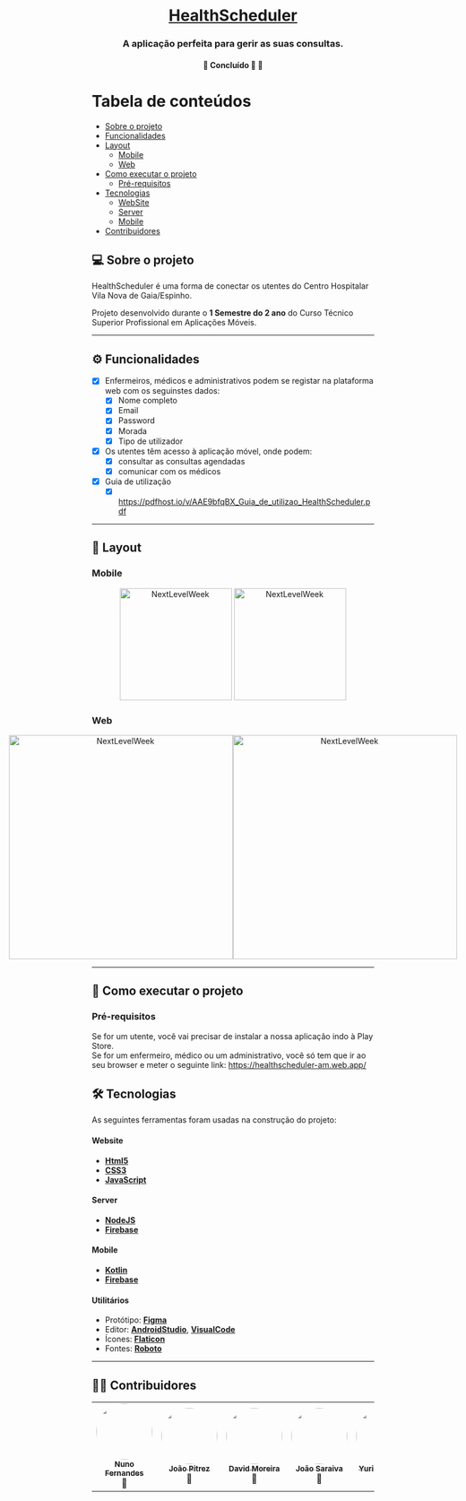 

<h1 align="center">
     <a href="https://healthscheduler-am.web.app/" alt="site do ecoleta"> HealthScheduler </a>
</h1>

<h3 align="center">
    A aplicação perfeita para gerir as suas consultas.
</h3>

<h4 align="center">
	🚧   Concluído 🚀 🚧
</h4>

Tabela de conteúdos
=================
<!--ts-->
   * [Sobre o projeto](#-sobre-o-projeto)
   * [Funcionalidades](#-funcionalidades)
   * [Layout](#-layout)
     * [Mobile](#mobile)
     * [Web](#web)
   * [Como executar o projeto](#-como-executar-o-projeto)
     * [Pré-requisitos](#pré-requisitos)
   * [Tecnologias](#-tecnologias)
     * [WebSite](#user-content-website--react----typescript)
     * [Server](#user-content-server--react----typescript)
     * [Mobile](#user-content-mobile--react-native----typescript)
   * [Contribuidores](#-contribuidores)
<!--te-->


## 💻 Sobre o projeto

HealthScheduler é uma forma de conectar os utentes do Centro Hospitalar Vila Nova de Gaia/Espinho.


Projeto desenvolvido durante o **1 Semestre do 2 ano** do Curso Técnico Superior Profissional em Aplicações Móveis.

---

## ⚙️ Funcionalidades

- [x] Enfermeiros, médicos e administrativos podem se registar na plataforma web com os seguinstes dados:
  - [x] Nome completo
  - [x] Email
  - [x] Password
  - [x] Morada
  - [x] Tipo de utilizador
 
- [x] Os utentes têm acesso à aplicação móvel, onde podem:
  - [x] consultar as consultas agendadas
  - [x] comunicar com os médicos

- [x] Guia de utilização
  - [x] https://pdfhost.io/v/AAE9bfqBX_Guia_de_utilizao_HealthScheduler.pdf

---

## 🎨 Layout

### Mobile

<p align="center">
  <img alt="NextLevelWeek" title="#NextLevelWeek" src="https://i.ibb.co/8N1VR83/Login-Register.png" width="200px">

  <img alt="NextLevelWeek" title="#NextLevelWeek" src="https://i.ibb.co/h7NkgJk/Home.png" width="200px">
</p>

### Web

<p align="center" style="display: flex; align-items: flex-start; justify-content: center;">
  <img alt="NextLevelWeek" title="#NextLevelWeek" src="https://i.ibb.co/xG18Fzz/Capturar.png" width="400px">

  <img alt="NextLevelWeek" title="#NextLevelWeek" src="https://i.ibb.co/H4ptMS9/unknown.png" width="400px">
</p>

---

## 🚀 Como executar o projeto

### Pré-requisitos

Se for um utente, você vai precisar de instalar a nossa aplicação indo à Play Store.
<br>
Se for um enfermeiro, médico ou um administrativo, você só tem que ir ao seu browser e meter o seguinte link: https://healthscheduler-am.web.app/

## 🛠 Tecnologias

As seguintes ferramentas foram usadas na construção do projeto:

#### **Website** 

-   **[Html5](https://pt.wikipedia.org/wiki/HTML5)**
-   **[CSS3](https://pt.wikipedia.org/wiki/CSS3)**
-   **[JavaScript](https://pt.wikipedia.org/wiki/JavaScript)**

#### **Server**

-   **[NodeJS](https://nodejs.org/en/)**
-   **[Firebase](https://firebase.google.com/)**


#### **Mobile**

-   **[Kotlin](https://kotlinlang.org/)**
-   **[Firebase](https://firebase.google.com/)**

#### **Utilitários**

-   Protótipo:  **[Figma](https://www.figma.com/)**
-   Editor:  **[AndroidStudio](https://www.google.com/search?q=android+studio&rlz=1C1GCEA_enPT929PT929&oq=AndroidS&aqs=chrome.1.69i57j0i10j0j0i10j0l3j0i10i395.1912j1j7&sourceid=chrome&ie=UTF-8)**, **[VisualCode](https://code.visualstudio.com/)**
-   Ícones:  **[Flaticon](https://www.flaticon.com/)**
-   Fontes:  **[Roboto](https://fonts.google.com/specimen/Roboto)**


---

## 👨‍💻 Contribuidores

<table>
  <tr>
    <td align="center"><a href="https://github.com/nunofernandes08"><img style="border-radius: 50%;" src=https://i.ibb.co/0rXLYbR/user-silhouette.png" width="100px;" alt=""/><br /><sub><b>Nuno Fernandes</b></sub></a><br /><a title="Rocketseat">🚀</a></td>
    <td align="center"><a href="https://github.com/Pitrez15"><img style="border-radius: 50%;" src="https://i.ibb.co/0rXLYbR/user-silhouette.png" width="100px;" alt=""/><br /><sub><b>João Pitrez</b></sub></a><br /><a title="Rocketseat">🚀</a></td>
    <td align="center"><a href="https://github.com/simplifyoppai"><img style="border-radius: 50%;" src="https://i.ibb.co/0rXLYbR/user-silhouette.png" width="100px;" alt=""/><br /><sub><b>David Moreira</b></sub></a><br /><a title="Rocketseat">🚀</a></td>
    <td align="center"><a href="https://github.com/Saraiv"><img style="border-radius: 50%;" src="https://i.ibb.co/0rXLYbR/user-silhouette.png" width="100px;" alt=""/><br /><sub><b>João Saraiva</b></sub></a><br /><a title="Rocketseat">🚀</a></td>
    <td align="center"><a href="https://github.com/macyuri94"><img style="border-radius: 50%;" src="https://i.ibb.co/0rXLYbR/user-silhouette.png" width="100px;" alt=""/><br /><sub><b>Yuri Machado</b></sub></a><br /><a title="Rocketseat">🚀</a></td>
    
  </tr>
</table>
